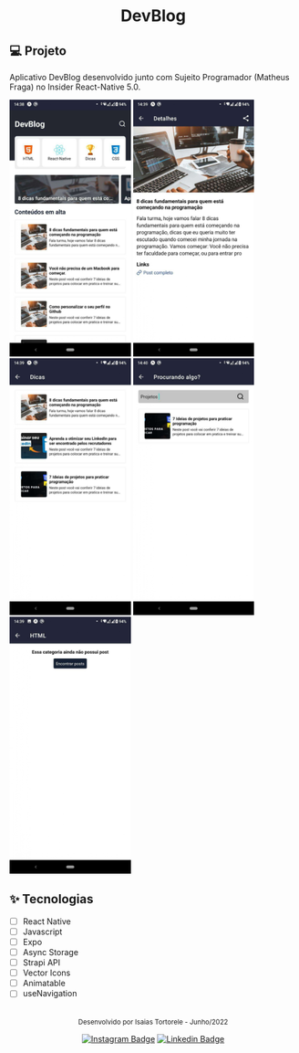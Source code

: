 
<h1 align="center">DevBlog</h1>


## 💻 Projeto
Aplicativo DevBlog desenvolvido junto com Sujeito Programador (Matheus Fraga) no Insider React-Native 5.0.

<div>
  <img src="src/assets/img_page-0001.jpg" height="450" />
  <img src="src/assets/img_page-0002.jpg" height="450" />
  <img src="src/assets/img_page-0003.jpg" height="450" />
  <img src="src/assets/img_page-0004.jpg" height="450" />
  <img src="src/assets/img_page-0005.jpg" height="450" />
</div>

## ✨ Tecnologias

-   [ ] React Native
-   [ ] Javascript
-   [ ] Expo
-   [ ] Async Storage
-   [ ] Strapi API
-   [ ] Vector Icons
-   [ ] Animatable
-   [ ] useNavigation

<br />

<div align="center">
  <small>Desenvolvido por Isaias Tortorele - Junho/2022</small>

  [![Instagram Badge](https://img.shields.io/badge/-Isaias%20Tortorele-808080?style=flat-square&labelColor=808080&logo=instagram&logoColor=white&link=https://www.instagram.com/itortorele/)](https://www.instagram.com/itortorele/) 
  [![Linkedin Badge](https://img.shields.io/badge/-Isaias%20Tortorele-808080?style=flat-square&logo=Linkedin&logoColor=white&link=https://www.linkedin.com/in/isaias-tortorele-958366161/)](https://www.linkedin.com/in/isaias-tortorele-958366161/) 
</div>
